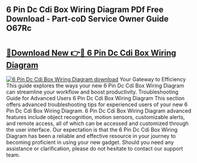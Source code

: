 ## 6 Pin Dc Cdi Box Wiring Diagram PDf Free Download - Part-coD Service Owner Guide O67Rc

# <h2><a href="http://dfko1cx.blite.top/?on=6+Pin+Dc+Cdi+Box+Wiring+Diagram">🔗Download New 👉🔴 6 Pin Dc Cdi Box Wiring Diagram</a></h2>

[![6 Pin Dc Cdi Box Wiring Diagram download](https://i.imgur.com/lujVjoI.png)](http://dfko1cx.blite.top/?on=6+Pin+Dc+Cdi+Box+Wiring+Diagram)
Your Gateway to Efficiency This guide explores the ways your new 6 Pin Dc Cdi Box Wiring Diagram can streamline your workflow and boost productivity. Troubleshooting Guide for Advanced Users 6 Pin Dc Cdi Box Wiring Diagram This section offers advanced troubleshooting tips for experienced users of your new 6 Pin Dc Cdi Box Wiring Diagram. 6 Pin Dc Cdi Box Wiring Diagram advanced features include object recognition, motion sensors, customizable alerts, and remote access, all of which can be accessed and customized through the user interface. Our expectation is that the 6 Pin Dc Cdi Box Wiring Diagram has been a reliable and effective resource in your journey to becoming proficient in using your new gadget. Should you need any assistance or clarification, please do not hesitate to contact our support team.
